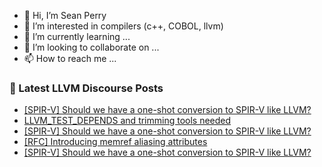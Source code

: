- 👋 Hi, I’m Sean Perry
- 👀 I’m interested in compilers (c++, COBOL, llvm)
- 🌱 I’m currently learning ...
- 💞️ I’m looking to collaborate on ...
- 📫 How to reach me ...

<!---
s66perry/s66perry is a ✨ special ✨ repository because its `README.md` (this file) appears on your GitHub profile.
You can click the Preview link to take a look at your changes.
--->
### 📕 Latest LLVM Discourse Posts

<!-- DISCOURSE-LLVM:START -->
- [[SPIR-V] Should we have a one-shot conversion to SPIR-V like LLVM?](https://discourse.llvm.org/t/spir-v-should-we-have-a-one-shot-conversion-to-spir-v-like-llvm/88106#post_3)
- [LLVM_TEST_DEPENDS and trimming tools needed](https://discourse.llvm.org/t/llvm-test-depends-and-trimming-tools-needed/88017#post_11)
- [[SPIR-V] Should we have a one-shot conversion to SPIR-V like LLVM?](https://discourse.llvm.org/t/spir-v-should-we-have-a-one-shot-conversion-to-spir-v-like-llvm/88106#post_2)
- [[RFC] Introducing memref aliasing attributes](https://discourse.llvm.org/t/rfc-introducing-memref-aliasing-attributes/88049#post_17)
- [[SPIR-V] Should we have a one-shot conversion to SPIR-V like LLVM?](https://discourse.llvm.org/t/spir-v-should-we-have-a-one-shot-conversion-to-spir-v-like-llvm/88106#post_1)
<!-- DISCOURSE-LLVM:END -->
